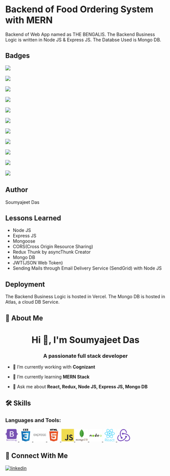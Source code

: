 
# Backend of Food Ordering System with MERN

Backend of Web App named as THE BENGALIS. The Backend Business Logic is written in Node JS & Express JS. The Databse Used is Mongo DB.




## Badges

![](https://img.shields.io/badge/Maintained-Yes-brightgreen?style=for-the-badge)

![](https://img.shields.io/badge/API%20Running-Yes-brightgreen?style=for-the-badge)

![](https://img.shields.io/badge/Made%20with-Node%20JS-informational?style=for-the-badge)

![](https://img.shields.io/badge/Made%20with-Express%20JS-informational?style=for-the-badge)

![](https://img.shields.io/badge/Made%20with-Mongoose-informational?style=for-the-badge)

![](https://img.shields.io/badge/Express-4.18.2-important?style=for-the-badge)

![](https://img.shields.io/badge/Mongoose-6.6.5-important?style=for-the-badge)

![](https://img.shields.io/badge/Node%20JS-16.x-important?style=for-the-badge)

![](https://img.shields.io/badge/cors-2.8.5-important?style=for-the-badge)

![](https://img.shields.io/badge/jsonwebtoken-8.5.1-important?style=for-the-badge)

![](https://img.shields.io/badge/%40sendgrid/mail-7.7.0-important?style=for-the-badge)




## Author

Soumyajeet Das



## Lessons Learned

- Node JS
- Express JS
- Mongoose
- CORS(Cross Origin Resource Sharing)
- Redux Thunk by asyncThunk Creator
- Mongo DB
- JWT(JSON Web Token)
- Sending Mails through Email Delivery Service (SendGrid) with Node JS



## Deployment

The Backend Business Logic is hosted in Vercel. 
The Mongo DB is hosted in Atlas, a cloud DB Service.



## 🚀 About Me
<h1 align="center">Hi 👋, I'm Soumyajeet Das</h1>
<h3 align="center">A passionate full stack developer</h3>

- 🔭 I’m currently working with **Cognizant**

- 🌱 I’m currently learning **MERN Stack**

- 💬 Ask me about **React, Redux, Node JS, Express JS, Mongo DB**



## 🛠 Skills

<h3 align="left">Languages and Tools:</h3>
<p align="left"> <a href="https://getbootstrap.com" target="_blank" rel="noreferrer"> <img src="https://raw.githubusercontent.com/devicons/devicon/master/icons/bootstrap/bootstrap-plain-wordmark.svg" alt="bootstrap" width="40" height="40"/> </a> <a href="https://www.w3schools.com/css/" target="_blank" rel="noreferrer"> <img src="https://raw.githubusercontent.com/devicons/devicon/master/icons/css3/css3-original-wordmark.svg" alt="css3" width="40" height="40"/> </a> <a href="https://expressjs.com" target="_blank" rel="noreferrer"> <img src="https://raw.githubusercontent.com/devicons/devicon/master/icons/express/express-original-wordmark.svg" alt="express" width="40" height="40"/> </a> <a href="https://www.w3.org/html/" target="_blank" rel="noreferrer"> <img src="https://raw.githubusercontent.com/devicons/devicon/master/icons/html5/html5-original-wordmark.svg" alt="html5" width="40" height="40"/> </a> <a href="https://developer.mozilla.org/en-US/docs/Web/JavaScript" target="_blank" rel="noreferrer"> <img src="https://raw.githubusercontent.com/devicons/devicon/master/icons/javascript/javascript-original.svg" alt="javascript" width="40" height="40"/> </a> <a href="https://www.mongodb.com/" target="_blank" rel="noreferrer"> <img src="https://raw.githubusercontent.com/devicons/devicon/master/icons/mongodb/mongodb-original-wordmark.svg" alt="mongodb" width="40" height="40"/> </a> <a href="https://nodejs.org" target="_blank" rel="noreferrer"> <img src="https://raw.githubusercontent.com/devicons/devicon/master/icons/nodejs/nodejs-original-wordmark.svg" alt="nodejs" width="40" height="40"/> </a> <a href="https://reactjs.org/" target="_blank" rel="noreferrer"> <img src="https://raw.githubusercontent.com/devicons/devicon/master/icons/react/react-original-wordmark.svg" alt="react" width="40" height="40"/> </a> <a href="https://redux.js.org" target="_blank" rel="noreferrer"> <img src="https://raw.githubusercontent.com/devicons/devicon/master/icons/redux/redux-original.svg" alt="redux" width="40" height="40"/> </a> </p>




## 🔗 Connect With Me

[![linkedin](https://img.shields.io/badge/linkedin-0A66C2?style=for-the-badge&logo=linkedin&logoColor=white)](https://www.linkedin.com/in/soumyajeet-das-5bb568224/)

